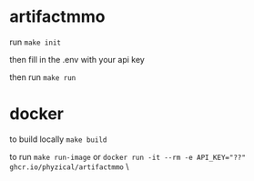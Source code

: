 # artifactmmo

run `make init`

then fill in the .env with your api key

then run `make run`

# docker

to build locally `make build`

to run `make run-image` or `docker run -it --rm -e API_KEY="??" ghcr.io/phyzical/artifactmmo` \
